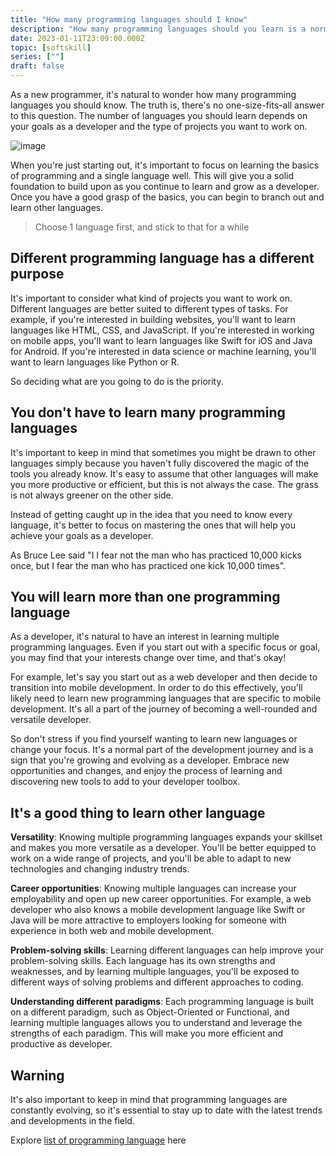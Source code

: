 ```yaml
---
title: "How many programming languages should I know"
description: "How many programming languages should you learn is a normal question to ask when you just beginning your journey in programming world. Here is my take"
date: 2023-01-11T23:09:00.000Z
topic: [softskill]
series: [""]
draft: false
---
```

As a new programmer, it's natural to wonder how many programming languages you should know. The truth is, there's no one-size-fits-all answer to this question. The number of languages you should learn depends on your goals as a developer and the type of projects you want to work on.

![image](https://i.ibb.co/hCvxQRk/Screen-Shot-2023-01-12-at-07-24-38.png)

When you're just starting out, it's important to focus on learning the basics of programming and a single language well. This will give you a solid foundation to build upon as you continue to learn and grow as a developer. Once you have a good grasp of the basics, you can begin to branch out and learn other languages.

> Choose 1 language first, and stick to that for a while

## Different programming language has a different purpose

It's important to consider what kind of projects you want to work on. Different languages are better suited to different types of tasks. For example, if you're interested in building websites, you'll want to learn languages like HTML, CSS, and JavaScript. If you're interested in working on mobile apps, you'll want to learn languages like Swift for iOS and Java for Android. If you're interested in data science or machine learning, you'll want to learn languages like Python or R.

So deciding what are you going to do is the priority. 

## You don't have to learn many programming languages

It's important to keep in mind that sometimes you might be drawn to other languages simply because you haven't fully discovered the magic of the tools you already know. It's easy to assume that other languages will make you more productive or efficient, but this is not always the case. The grass is not always greener on the other side.

Instead of getting caught up in the idea that you need to know every language, it's better to focus on mastering the ones that will help you achieve your goals as a developer.

As Bruce Lee said "I I fear not the man who has practiced 10,000 kicks once, but I fear the man who has practiced one kick 10,000 times".

## You will learn more than one programming language

As a developer, it's natural to have an interest in learning multiple programming languages. Even if you start out with a specific focus or goal, you may find that your interests change over time, and that's okay!

For example, let's say you start out as a web developer and then decide to transition into mobile development. In order to do this effectively, you'll likely need to learn new programming languages that are specific to mobile development. It's all a part of the journey of becoming a well-rounded and versatile developer.

So don't stress if you find yourself wanting to learn new languages or change your focus. It's a normal part of the development journey and is a sign that you're growing and evolving as a developer. Embrace new opportunities and changes, and enjoy the process of learning and discovering new tools to add to your developer toolbox.

## It's a good thing to learn other language

**Versatility**: Knowing multiple programming languages expands your skillset and makes you more versatile as a developer. You'll be better equipped to work on a wide range of projects, and you'll be able to adapt to new technologies and changing industry trends.

**Career opportunities**: Knowing multiple languages can increase your employability and open up new career opportunities. For example, a web developer who also knows a mobile development language like Swift or Java will be more attractive to employers looking for someone with experience in both web and mobile development.

**Problem-solving skills**: Learning different languages can help improve your problem-solving skills. Each language has its own strengths and weaknesses, and by learning multiple languages, you'll be exposed to different ways of solving problems and different approaches to coding.

**Understanding different paradigms**: Each programming language is built on a different paradigm, such as Object-Oriented or Functional, and learning multiple languages allows you to understand and leverage the strengths of each paradigm. This will make you more efficient and productive as developer.


## Warning

It's also important to keep in mind that programming languages are constantly evolving, so it's essential to stay up to date with the latest trends and developments in the field.


Explore [list of programming language](https://findout.dev/explore/programming-language) here
